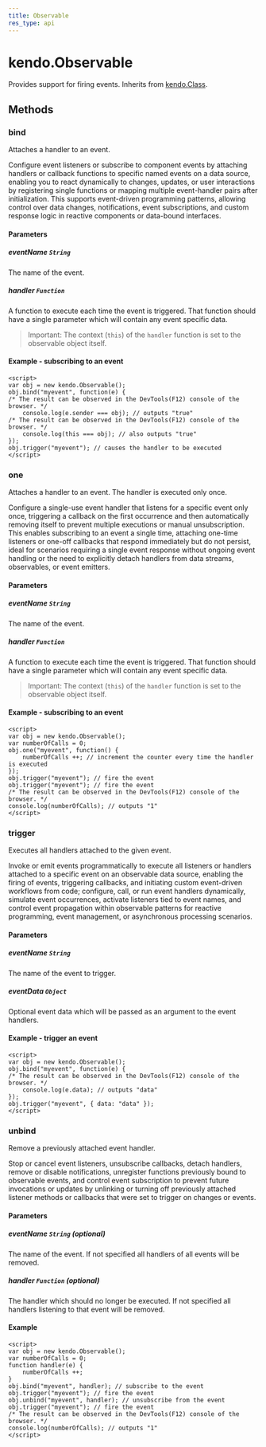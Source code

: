 ```yaml
---
title: Observable
res_type: api
---
```



# kendo.Observable

Provides support for firing events. Inherits from [kendo.Class](/api/javascript/class).

## Methods

### bind

Attaches a handler to an event.


<div class="meta-api-description">
Configure event listeners or subscribe to component events by attaching handlers or callback functions to specific named events on a data source, enabling you to react dynamically to changes, updates, or user interactions by registering single functions or mapping multiple event-handler pairs after initialization. This supports event-driven programming patterns, allowing control over data changes, notifications, event subscriptions, and custom response logic in reactive components or data-bound interfaces.
</div>

#### Parameters

##### eventName `String`

The name of the event.

##### handler `Function`

A function to execute each time the event is triggered. That function should have a single parameter which will contain any event specific data.

> Important: The context (`this`) of the `handler` function is set to the observable object itself.

#### Example - subscribing to an event

    <script>
    var obj = new kendo.Observable();
    obj.bind("myevent", function(e) {
	/* The result can be observed in the DevTools(F12) console of the browser. */
        console.log(e.sender === obj); // outputs "true"
	/* The result can be observed in the DevTools(F12) console of the browser. */
        console.log(this === obj); // also outputs "true"
    });
    obj.trigger("myevent"); // causes the handler to be executed
    </script>

### one

Attaches a handler to an event. The handler is executed only once.


<div class="meta-api-description">
Configure a single-use event handler that listens for a specific event only once, triggering a callback on the first occurrence and then automatically removing itself to prevent multiple executions or manual unsubscription. This enables subscribing to an event a single time, attaching one-time listeners or one-off callbacks that respond immediately but do not persist, ideal for scenarios requiring a single event response without ongoing event handling or the need to explicitly detach handlers from data streams, observables, or event emitters.
</div>

#### Parameters

##### eventName `String`

The name of the event.

##### handler `Function`

A function to execute each time the event is triggered. That function should have a single parameter which will contain any event specific data.

> Important: The context (`this`) of the `handler` function is set to the observable object itself.

#### Example - subscribing to an event

    <script>
    var obj = new kendo.Observable();
    var numberOfCalls = 0;
    obj.one("myevent", function() {
        numberOfCalls ++; // increment the counter every time the handler is executed
    });
    obj.trigger("myevent"); // fire the event
    obj.trigger("myevent"); // fire the event
	/* The result can be observed in the DevTools(F12) console of the browser. */
    console.log(numberOfCalls); // outputs "1"
    </script>

### trigger

Executes all handlers attached to the given event.


<div class="meta-api-description">
Invoke or emit events programmatically to execute all listeners or handlers attached to a specific event on an observable data source, enabling the firing of events, triggering callbacks, and initiating custom event-driven workflows from code; configure, call, or run event handlers dynamically, simulate event occurrences, activate listeners tied to event names, and control event propagation within observable patterns for reactive programming, event management, or asynchronous processing scenarios.
</div>

#### Parameters

##### eventName `String`

The name of the event to trigger.

##### eventData `Object`

Optional event data which will be passed as an argument to the event handlers.

#### Example - trigger an event

    <script>
    var obj = new kendo.Observable();
    obj.bind("myevent", function(e) {
	/* The result can be observed in the DevTools(F12) console of the browser. */
        console.log(e.data); // outputs "data"
    });
    obj.trigger("myevent", { data: "data" });
    </script>

### unbind

Remove a previously attached event handler.


<div class="meta-api-description">
Stop or cancel event listeners, unsubscribe callbacks, detach handlers, remove or disable notifications, unregister functions previously bound to observable events, and control event subscription to prevent future invocations or updates by unlinking or turning off previously attached listener methods or callbacks that were set to trigger on changes or events.
</div>

#### Parameters

##### eventName `String` *(optional)*

The name of the event. If not specified all handlers of all events will be removed.

##### handler `Function` *(optional)*

The handler which should no longer be executed. If not specified all handlers listening to that event will be removed.

#### Example
    <script>
    var obj = new kendo.Observable();
    var numberOfCalls = 0;
    function handler(e) {
        numberOfCalls ++;
    }
    obj.bind("myevent", handler); // subscribe to the event
    obj.trigger("myevent"); // fire the event
    obj.unbind("myevent", handler); // unsubscribe from the event
    obj.trigger("myevent"); // fire the event
	/* The result can be observed in the DevTools(F12) console of the browser. */
    console.log(numberOfCalls); // outputs "1"
    </script>
